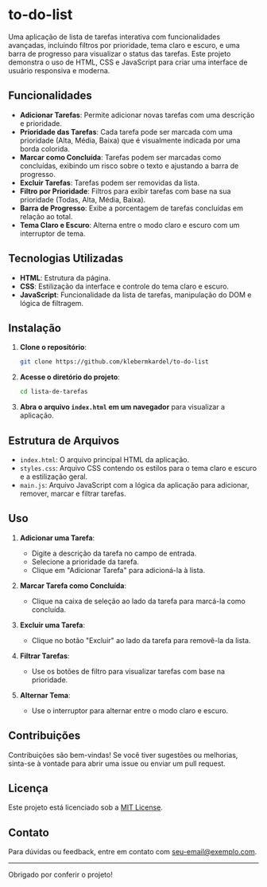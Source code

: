 # to-do-list

Uma aplicação de lista de tarefas interativa com funcionalidades avançadas, incluindo filtros por prioridade, tema claro e escuro, e uma barra de progresso para visualizar o status das tarefas. Este projeto demonstra o uso de HTML, CSS e JavaScript para criar uma interface de usuário responsiva e moderna.

## Funcionalidades

- **Adicionar Tarefas**: Permite adicionar novas tarefas com uma descrição e prioridade.
- **Prioridade das Tarefas**: Cada tarefa pode ser marcada com uma prioridade (Alta, Média, Baixa) que é visualmente indicada por uma borda colorida.
- **Marcar como Concluída**: Tarefas podem ser marcadas como concluídas, exibindo um risco sobre o texto e ajustando a barra de progresso.
- **Excluir Tarefas**: Tarefas podem ser removidas da lista.
- **Filtro por Prioridade**: Filtros para exibir tarefas com base na sua prioridade (Todas, Alta, Média, Baixa).
- **Barra de Progresso**: Exibe a porcentagem de tarefas concluídas em relação ao total.
- **Tema Claro e Escuro**: Alterna entre o modo claro e escuro com um interruptor de tema.

## Tecnologias Utilizadas

- **HTML**: Estrutura da página.
- **CSS**: Estilização da interface e controle do tema claro e escuro.
- **JavaScript**: Funcionalidade da lista de tarefas, manipulação do DOM e lógica de filtragem.

## Instalação

1. **Clone o repositório**:

    ```bash
    git clone https://github.com/klebermkardel/to-do-list
    ```

2. **Acesse o diretório do projeto**:

    ```bash
    cd lista-de-tarefas
    ```

3. **Abra o arquivo `index.html` em um navegador** para visualizar a aplicação.

## Estrutura de Arquivos

- `index.html`: O arquivo principal HTML da aplicação.
- `styles.css`: Arquivo CSS contendo os estilos para o tema claro e escuro e a estilização geral.
- `main.js`: Arquivo JavaScript com a lógica da aplicação para adicionar, remover, marcar e filtrar tarefas.

## Uso

1. **Adicionar uma Tarefa**:
   - Digite a descrição da tarefa no campo de entrada.
   - Selecione a prioridade da tarefa.
   - Clique em "Adicionar Tarefa" para adicioná-la à lista.

2. **Marcar Tarefa como Concluída**:
   - Clique na caixa de seleção ao lado da tarefa para marcá-la como concluída.

3. **Excluir uma Tarefa**:
   - Clique no botão "Excluir" ao lado da tarefa para removê-la da lista.

4. **Filtrar Tarefas**:
   - Use os botões de filtro para visualizar tarefas com base na prioridade.

5. **Alternar Tema**:
   - Use o interruptor para alternar entre o modo claro e escuro.

## Contribuições

Contribuições são bem-vindas! Se você tiver sugestões ou melhorias, sinta-se à vontade para abrir uma issue ou enviar um pull request.

## Licença

Este projeto está licenciado sob a [MIT License](LICENSE).

## Contato

Para dúvidas ou feedback, entre em contato com [seu-email@exemplo.com](mailto:molinacode@gmail.com).

---

Obrigado por conferir o projeto!

